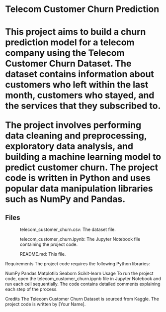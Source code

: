 
<h1>Telecom Customer Churn Prediction<h1>
This project aims to build a churn prediction model for a telecom company using the Telecom Customer Churn Dataset. The dataset contains information about customers who left within the last month, customers who stayed, and the services that they subscribed to.

The project involves performing data cleaning and preprocessing, exploratory data analysis, and building a machine learning model to predict customer churn. The project code is written in Python and uses popular data manipulation libraries such as NumPy and Pandas.

<h2>Files</h2>
<ol>
<ul>telecom_customer_churn.csv: The dataset file.</ul>
<ul>telecom_customer_churn.ipynb: The Jupyter Notebook file containing the project code.</ul>
<ul>README.md: This file.</ul>
</ol>  
Requirements
The project code requires the following Python libraries:


NumPy
Pandas
Matplotlib
Seaborn
Scikit-learn
Usage
To run the project code, open the telecom_customer_churn.ipynb file in Jupyter Notebook and run each cell sequentially. The code contains detailed comments explaining each step of the process.

Credits
The Telecom Customer Churn Dataset is sourced from Kaggle. The project code is written by [Your Name].
